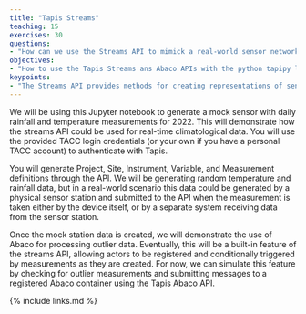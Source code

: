 ```yaml
---
title: "Tapis Streams"
teaching: 15
exercises: 30
questions:
- "How can we use the Streams API to mimick a real-world sensor network."
objectives:
- "How to use the Tapis Streams ans Abaco APIs with the python tapipy library."
keypoints:
- "The Streams API provides methods for creating representations of sensor stations and measurements for storage and retrieval."
---
```


We will be using this Jupyter notebook to generate a mock sensor with daily rainfall and temperature measurements for 2022. This will demonstrate how the streams API could be used for real-time climatological data. You will use the provided TACC login credentials (or your own if you have a personal TACC account) to authenticate with Tapis.

You will generate Project, Site, Instrument, Variable, and Measurement definitions through the API. We will be generating random temperature and rainfall data, but in a real-world scenario this data could be generated by a physical sensor station and submitted to the API when the measurement is taken either by the device itself, or by a separate system receiving data from the sensor station.

Once the mock station data is created, we will demonstrate the use of Abaco for processing outlier data. Eventually, this will be a built-in feature of the streams API, allowing actors to be registered and conditionally triggered by measurements as they are created. For now, we can simulate this feature by checking for outlier measurements and submitting messages to a registered Abaco container using the Tapis Abaco API.


{% include links.md %}


